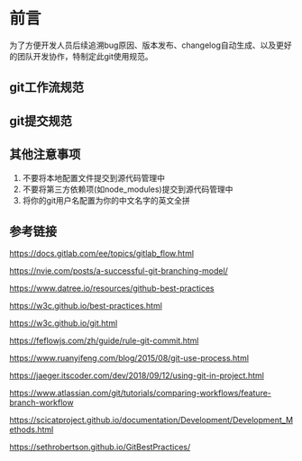 # 前言
为了方便开发人员后续追溯bug原因、版本发布、changelog自动生成、以及更好的团队开发协作，特制定此git使用规范。

## git工作流规范


## git提交规范

## 其他注意事项
1. 不要将本地配置文件提交到源代码管理中
2. 不要将第三方依赖项(如node_modules)提交到源代码管理中
3. 将你的git用户名配置为你的中文名字的英文全拼

## 参考链接
https://docs.gitlab.com/ee/topics/gitlab_flow.html

https://nvie.com/posts/a-successful-git-branching-model/

https://www.datree.io/resources/github-best-practices

https://w3c.github.io/best-practices.html

https://w3c.github.io/git.html

https://feflowjs.com/zh/guide/rule-git-commit.html

https://www.ruanyifeng.com/blog/2015/08/git-use-process.html

https://jaeger.itscoder.com/dev/2018/09/12/using-git-in-project.html

https://www.atlassian.com/git/tutorials/comparing-workflows/feature-branch-workflow

https://scicatproject.github.io/documentation/Development/Development_Methods.html

https://sethrobertson.github.io/GitBestPractices/